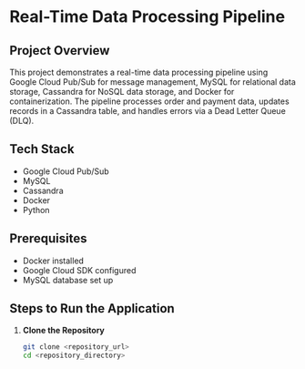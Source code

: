 # Real-Time Data Processing Pipeline

## Project Overview
This project demonstrates a real-time data processing pipeline using Google Cloud Pub/Sub for message management, MySQL for relational data storage, Cassandra for NoSQL data storage, and Docker for containerization. The pipeline processes order and payment data, updates records in a Cassandra table, and handles errors via a Dead Letter Queue (DLQ).

## Tech Stack
- Google Cloud Pub/Sub
- MySQL
- Cassandra
- Docker
- Python

## Prerequisites
- Docker installed
- Google Cloud SDK configured
- MySQL database set up

## Steps to Run the Application

1. **Clone the Repository**
   ```bash
   git clone <repository_url>
   cd <repository_directory>

